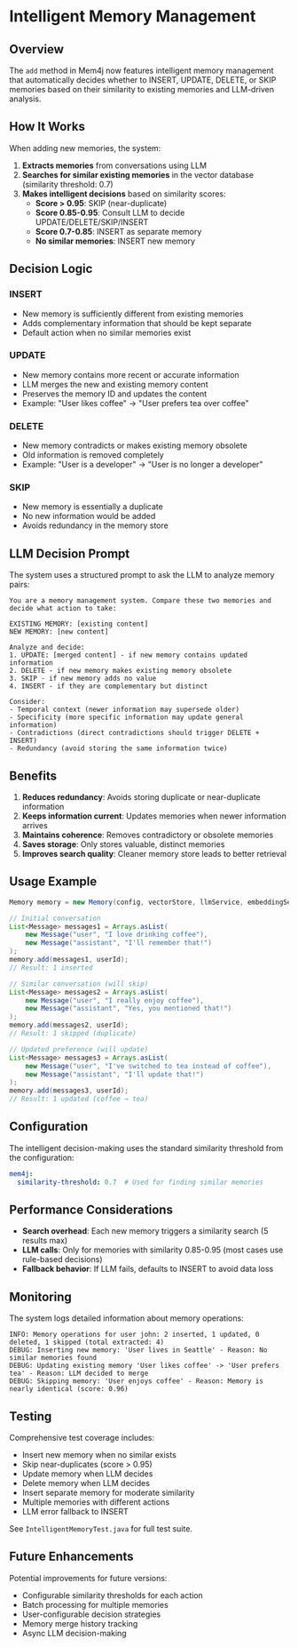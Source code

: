 # Intelligent Memory Management

## Overview

The `add` method in Mem4j now features intelligent memory management that automatically decides whether to INSERT, UPDATE, DELETE, or SKIP memories based on their similarity to existing memories and LLM-driven analysis.

## How It Works

When adding new memories, the system:

1. **Extracts memories** from conversations using LLM
2. **Searches for similar existing memories** in the vector database (similarity threshold: 0.7)
3. **Makes intelligent decisions** based on similarity scores:
   - **Score > 0.95**: SKIP (near-duplicate)
   - **Score 0.85-0.95**: Consult LLM to decide UPDATE/DELETE/SKIP/INSERT
   - **Score 0.7-0.85**: INSERT as separate memory
   - **No similar memories**: INSERT new memory

## Decision Logic

### INSERT
- New memory is sufficiently different from existing memories
- Adds complementary information that should be kept separate
- Default action when no similar memories exist

### UPDATE
- New memory contains more recent or accurate information
- LLM merges the new and existing memory content
- Preserves the memory ID and updates the content
- Example: "User likes coffee" → "User prefers tea over coffee"

### DELETE
- New memory contradicts or makes existing memory obsolete
- Old information is removed completely
- Example: "User is a developer" → "User is no longer a developer"

### SKIP
- New memory is essentially a duplicate
- No new information would be added
- Avoids redundancy in the memory store

## LLM Decision Prompt

The system uses a structured prompt to ask the LLM to analyze memory pairs:

```
You are a memory management system. Compare these two memories and decide what action to take:

EXISTING MEMORY: [existing content]
NEW MEMORY: [new content]

Analyze and decide:
1. UPDATE: [merged content] - if new memory contains updated information
2. DELETE - if new memory makes existing memory obsolete
3. SKIP - if new memory adds no value
4. INSERT - if they are complementary but distinct

Consider:
- Temporal context (newer information may supersede older)
- Specificity (more specific information may update general information)
- Contradictions (direct contradictions should trigger DELETE + INSERT)
- Redundancy (avoid storing the same information twice)
```

## Benefits

1. **Reduces redundancy**: Avoids storing duplicate or near-duplicate information
2. **Keeps information current**: Updates memories when newer information arrives
3. **Maintains coherence**: Removes contradictory or obsolete memories
4. **Saves storage**: Only stores valuable, distinct memories
5. **Improves search quality**: Cleaner memory store leads to better retrieval

## Usage Example

```java
Memory memory = new Memory(config, vectorStore, llmService, embeddingService);

// Initial conversation
List<Message> messages1 = Arrays.asList(
    new Message("user", "I love drinking coffee"),
    new Message("assistant", "I'll remember that!")
);
memory.add(messages1, userId);
// Result: 1 inserted

// Similar conversation (will skip)
List<Message> messages2 = Arrays.asList(
    new Message("user", "I really enjoy coffee"),
    new Message("assistant", "Yes, you mentioned that!")
);
memory.add(messages2, userId);
// Result: 1 skipped (duplicate)

// Updated preference (will update)
List<Message> messages3 = Arrays.asList(
    new Message("user", "I've switched to tea instead of coffee"),
    new Message("assistant", "I'll update that!")
);
memory.add(messages3, userId);
// Result: 1 updated (coffee → tea)
```

## Configuration

The intelligent decision-making uses the standard similarity threshold from the configuration:

```yaml
mem4j:
  similarity-threshold: 0.7  # Used for finding similar memories
```

## Performance Considerations

- **Search overhead**: Each new memory triggers a similarity search (5 results max)
- **LLM calls**: Only for memories with similarity 0.85-0.95 (most cases use rule-based decisions)
- **Fallback behavior**: If LLM fails, defaults to INSERT to avoid data loss

## Monitoring

The system logs detailed information about memory operations:

```
INFO: Memory operations for user john: 2 inserted, 1 updated, 0 deleted, 1 skipped (total extracted: 4)
DEBUG: Inserting new memory: 'User lives in Seattle' - Reason: No similar memories found
DEBUG: Updating existing memory 'User likes coffee' -> 'User prefers tea' - Reason: LLM decided to merge
DEBUG: Skipping memory: 'User enjoys coffee' - Reason: Memory is nearly identical (score: 0.96)
```

## Testing

Comprehensive test coverage includes:
- Insert new memory when no similar exists
- Skip near-duplicates (score > 0.95)
- Update memory when LLM decides
- Delete memory when LLM decides
- Insert separate memory for moderate similarity
- Multiple memories with different actions
- LLM error fallback to INSERT

See `IntelligentMemoryTest.java` for full test suite.

## Future Enhancements

Potential improvements for future versions:
- Configurable similarity thresholds for each action
- Batch processing for multiple memories
- User-configurable decision strategies
- Memory merge history tracking
- Async LLM decision-making
